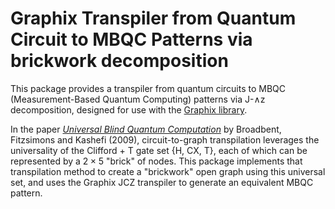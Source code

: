 # Graphix Transpiler from Quantum Circuit to MBQC Patterns via brickwork decomposition

This package provides a transpiler from quantum circuits to MBQC
(Measurement-Based Quantum Computing) patterns via J-∧z decomposition,
designed for use with the [Graphix library](https://github/TeamGraphix/graphix).

In the paper [*Universal Blind Quantum Computation*](https://arxiv.org/abs/0704.1263) by Broadbent, Fitzsimons and Kashefi (2009), circuit-to-graph transpilation leverages the
universality of the Clifford + T gate set {H, CX, T}, each of which can be represented by a $2\times 5$ "brick" of nodes. This package
implements that transpilation method to create a "brickwork" open graph using this universal set, and uses the Graphix JCZ transpiler to generate an equivalent MBQC pattern.
